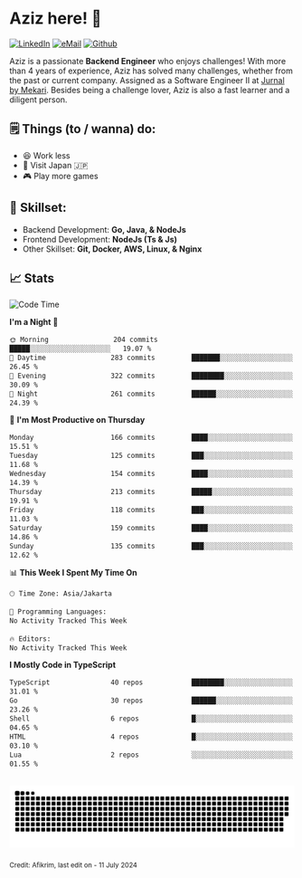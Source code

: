 # Aziz here! 👋

[![LinkedIn](https://img.shields.io/static/v1?message=afikrim&logo=linkedin&label=&color=0077B5&logoColor=white&labelColor=&style=for-the-badge)](https://www.linkedin.com/in/afikrim)
[![eMail](https://img.shields.io/static/v1?message=afikrim10@gmail.com&logo=gmail&label=&color=D14836&logoColor=white&labelColor=&style=for-the-badge)](mailto:afikrim10@gmail.com)
[![Github](https://komarev.com/ghpvc/?username=afikrim&label=Visitors&style=for-the-badge)](https://www.github.com/afikrim)

<!--Introduction-->
Aziz is a passionate **Backend Engineer** who enjoys challenges! With more than 4 years of experience, Aziz has solved many challenges, whether from the past or current company. Assigned as a Software Engineer II at [Jurnal by Mekari](https://jurnal.id). Besides being a challenge lover, Aziz is also a fast learner and a diligent person.

<!--Things TODO-->
## 🗒️ Things (to / wanna) do:

- 😆 Work less
- 🚀 Visit Japan 🇯🇵
- 🎮 Play more games

<!--Skillset-->
## 🏅 Skillset:

- Backend Development: **Go, Java, & NodeJs**
- Frontend Development: **NodeJs (Ts & Js)**
- Other Skillset: **Git, Docker, AWS, Linux, & Nginx**

## 📈 Stats  

<!--START_SECTION:waka-->
![Code Time](http://img.shields.io/badge/Code%20Time-1%2C555%20hrs%2032%20mins-blue)

**I'm a Night 🦉** 

```text
🌞 Morning                204 commits         █████░░░░░░░░░░░░░░░░░░░░   19.07 % 
🌆 Daytime                283 commits         ███████░░░░░░░░░░░░░░░░░░   26.45 % 
🌃 Evening                322 commits         ████████░░░░░░░░░░░░░░░░░   30.09 % 
🌙 Night                  261 commits         ██████░░░░░░░░░░░░░░░░░░░   24.39 % 
```
📅 **I'm Most Productive on Thursday** 

```text
Monday                   166 commits         ████░░░░░░░░░░░░░░░░░░░░░   15.51 % 
Tuesday                  125 commits         ███░░░░░░░░░░░░░░░░░░░░░░   11.68 % 
Wednesday                154 commits         ████░░░░░░░░░░░░░░░░░░░░░   14.39 % 
Thursday                 213 commits         █████░░░░░░░░░░░░░░░░░░░░   19.91 % 
Friday                   118 commits         ███░░░░░░░░░░░░░░░░░░░░░░   11.03 % 
Saturday                 159 commits         ████░░░░░░░░░░░░░░░░░░░░░   14.86 % 
Sunday                   135 commits         ███░░░░░░░░░░░░░░░░░░░░░░   12.62 % 
```


📊 **This Week I Spent My Time On** 

```text
🕑︎ Time Zone: Asia/Jakarta

💬 Programming Languages: 
No Activity Tracked This Week

🔥 Editors: 
No Activity Tracked This Week
```

**I Mostly Code in TypeScript** 

```text
TypeScript               40 repos            ████████░░░░░░░░░░░░░░░░░   31.01 % 
Go                       30 repos            ██████░░░░░░░░░░░░░░░░░░░   23.26 % 
Shell                    6 repos             █░░░░░░░░░░░░░░░░░░░░░░░░   04.65 % 
HTML                     4 repos             █░░░░░░░░░░░░░░░░░░░░░░░░   03.10 % 
Lua                      2 repos             ░░░░░░░░░░░░░░░░░░░░░░░░░   01.55 % 
```




<!--END_SECTION:waka-->


<br clear="both">

<div align="center">
  <img src="https://raw.githubusercontent.com/afikrim/afikrim/output/snake.svg" alt="Snake animation" />
</div>


<sub>Credit: Afikrim, last edit on - 11 July 2024</sub>
